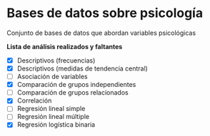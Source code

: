 # Bases de datos sobre psicología
Conjunto de bases de datos que abordan variables psicológicas

**Lista de análisis realizados y faltantes**
- [x] Descriptivos (frecuencias)
- [x] Descriptivos (medidas de tendencia central)
- [ ] Asociación de variables
- [x] Comparación de grupos independientes
- [ ] Comparación de grupos relacionados
- [x] Correlación
- [ ] Regresión lineal simple
- [ ] Regresión lineal múltiple
- [x] Regresión logística binaria
